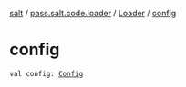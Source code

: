 [salt](../../index.md) / [pass.salt.code.loader](../index.md) / [Loader](index.md) / [config](./config.md)

# config

`val config: `[`Config`](../../pass.salt.code.loader.config/-config/index.md)